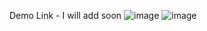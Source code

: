 Demo Link - I will add soon
![image](https://github.com/user-attachments/assets/f433977e-eb2a-445e-9e9f-31cdfc74ed4c)
![image](https://github.com/user-attachments/assets/3de06404-a194-40e1-a56f-bf425e50d34b)

